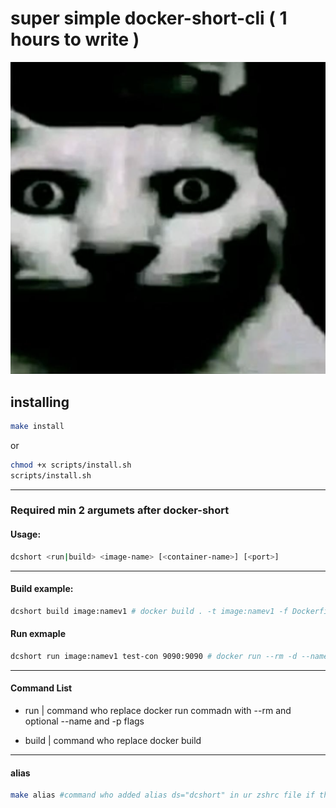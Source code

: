 # super simple docker-short-cli ( 1 hours to write )

![cat](./assets/image.png)


## installing 

```bash
make install
```

or

```bash
chmod +x scripts/install.sh
scripts/install.sh
```
---

### Required min 2 argumets after docker-short

#### Usage:

```bash
dcshort <run|build> <image-name> [<container-name>] [<port>]
```
---

#### Build example:

```bash
dcshort build image:namev1 # docker build . -t image:namev1 -f Dockerfile
```

#### Run exmaple 

```bash
dcshort run image:namev1 test-con 9090:9090 # docker run --rm -d --name test-con -p 9090:9090 image:namev1
```

--- 
#### Command List

- run | command who replace docker run commadn with --rm and optional --name and -p flags

- build | command who replace docker build 

--- 
#### alias

```bash
make alias #command who added alias ds="dcshort" in ur zshrc file if this alias doesnt exist 
```